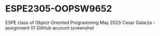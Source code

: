 # ESPE2305-OOPSW9652
ESPE class of Object-Oriented Programming May 2023
Cesar Galarza - assignment 01 GitHub account screenshot
